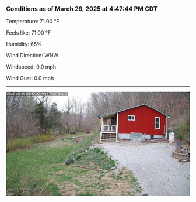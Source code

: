### Conditions as of March 29, 2025 at 4:47:44 PM CDT 

Temperature: 71.00 &deg;F

Feels like: 71.00 &deg;F

Humidity: 65%

Wind Direction: WNW

Windspeed: 0.0 mph

Wind Gust: 0.0 mph

---

<img src="./images/latest.jpeg"/>

